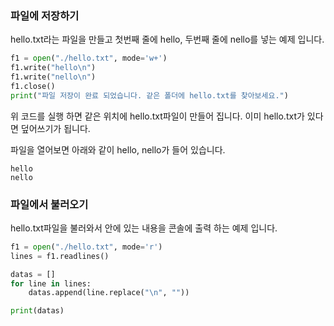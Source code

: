 ### 파일에 저장하기
hello.txt라는 파일을 만들고 첫번째 줄에 hello, 두번째 줄에 nello를 넣는 예제 입니다. 
```python
f1 = open("./hello.txt", mode='w+')
f1.write("hello\n")
f1.write("nello\n")
f1.close()
print("파일 저장이 완료 되었습니다. 같은 폴더에 hello.txt를 찾아보세요.")
```
위 코드를 실행 하면 같은 위치에 hello.txt파일이 만들어 집니다. 이미 hello.txt가 있다면 덮어쓰기가 됩니다.

파일을 열어보면 아래와 같이 hello, nello가 들어 있습니다.
```text
hello
nello
```

### 파일에서 불러오기
hello.txt파일을 불러와서 안에 있는 내용을 콘솔에 출력 하는 예제 입니다. 
```python
f1 = open("./hello.txt", mode='r')
lines = f1.readlines()

datas = []
for line in lines:
    datas.append(line.replace("\n", ""))

print(datas)
```
